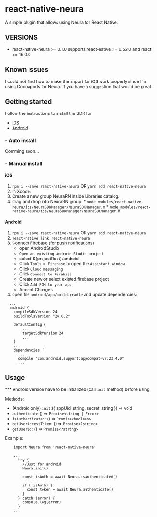 # react-native-neura

A simple plugin that allows using Neura for React Native.

## VERSIONS

* react-native-neura >= 0.1.0 supports react-native >= 0.52.0 and react == 16.0.0

## Known issues

I could not find how to make the import for iOS work properly since I'm using Cocoapods for Neura. If you have a suggestion that would be great.

## Getting started

Follow the instructions to install the SDK for
  * [iOS](https://dev.theneura.com/tutorials/ios)
  * [Android](https://dev.theneura.com/tutorials/android)

### - Auto install
  Comming soon...

### - Manual install
#### iOS
1. `npm i --save react-native-neura` OR `yarn add react-native-neura`
2. In Xcode: 
  1. Create a new group NeuraRN inside Libraries catalog.
  2. drag and drop into NeuraRN group:
    * `node_modules/react-native-neura/ios/NeuraSDKManager/NeuraSDKManager.m`
    * `node_modules/react-native-neura/ios/NeuraSDKManager/NeuraSDKManager.h`

#### Android
1. `npm i --save react-native-neura` OR `yarn add react-native-neura`
2. `react-native link react-native-neura`
3. Connect Firebase (for push notifications)
    - open AndroidStudio
    - `Open an existing Android Studio project`
    - select ${projectRoot}/android
    - Click `Tools > Firebase` to open the `Assistant window`
    - Click `Cloud messaging`
    - Click `Connect to Firebase`
    - Create new or select existed firebase project
    - Click `Add FCM to your app`
    - Accept Changes
4. open file `android/app/build.gradle` and update dependencies:
```
  ...
  android {
    compileSdkVersion 24
    buildToolsVersion "24.0.2"

    defaultConfig {
        ...
        targetSdkVersion 24
        ...
    }
    ...
    dependencies {
      ...
      compile "com.android.support:appcompat-v7:23.4.0"
      ...
```
## Usage

*** Android version have to be initialized (call `init` method) before using

Methods:
  * (Android only) `init`:({ appUid: string, secret: string }) => void
  * `authenticate`:() => `Promise<string | Error>`
  * `isAuthenticated`: () => `Promise<boolean>`
  * `getUserAccessToken`: () => `Promise<?string>`
  * `getUserId`: () => `Promise<?string>`

Example:
```
    import Neura from 'react-native-neura'

    ...
      try {
        //Just for android
        Neura.init()

        const isAuth = await Neura.isAuthenticated()

        if (!isAuth) {
          const token = await Neura.authenticate()
        }
      } catch (error) {
        console.log(error)
      }
    ...
```
